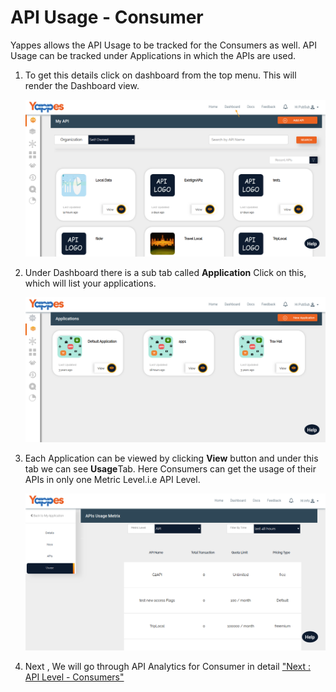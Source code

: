 API Usage - Consumer
====================

Yappes allows the API Usage to be tracked for the Consumers as well. API
Usage can be tracked under Applications in which the APIs are used.

1.  To get this details click on dashboard from the top menu. This will
    render the Dashboard view.

    ![](../images/dashboard/dashboard_view_01.png)

2.  Under Dashboard there is a sub tab called **Application** Click on
    this, which will list your applications.

    ![](../images/dashboard/applications_view_01.png)

3.  Each Application can be viewed by clicking **View** button and under
    this tab we can see **Usage**Tab. Here Consumers can get the usage
    of their APIs in only one Metric Level.i.e API Level.

    ![](../images/dashboard/analytics/consumer_view_01.png)

4.  Next , We will go through API Analytics for Consumer in detail
    ["Next : API Level - Consumers"](analytics_consumer_apilevel)
